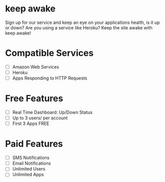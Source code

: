 # keep awake

Sign up for our service and keep an eye on your applications health, is it up or down?
Are you using a service like Heroku? Keep the site awake with keep awake!

# Compatible Services

- [ ] Amazon Web Services
- [ ] Heroku
- [ ] Apps Responding to HTTP Requests

# Free Features

- [ ] Real Time Dashboard: Up/Down Status
- [ ] Up to 3 users/ per account
- [ ] First 3 Apps FREE

# Paid Features

- [ ] SMS Notifications
- [ ] Email Notifications
- [ ] Unlimited Users
- [ ] Unlimited Apps
